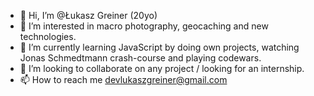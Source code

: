 - 👋 Hi, I’m @Łukasz Greiner (20yo)
- 👀 I’m interested in macro photography, geocaching and new technologies.
- 🌱 I’m currently learning JavaScript by doing own projects, watching Jonas Schmedtmann crash-course and playing codewars.
- 💞️ I’m looking to collaborate on any project / looking for an internship.
- 📫 How to reach me devlukaszgreiner@gmail.com

<!---
LukaszGreiner/LukaszGreiner is a ✨ special ✨ repository because its `README.md` (this file) appears on your GitHub profile.
You can click the Preview link to take a look at your changes.
--->

